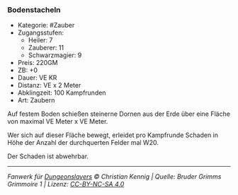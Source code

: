 ### Bodenstacheln

- Kategorie: #Zauber
- Zugangsstufen:
  - Heiler: 7
  - Zauberer: 11
  - Schwarzmagier: 9
- Preis: 220GM
- ZB: +0
- Dauer: VE KR
- Distanz: VE x 2 Meter
- Abklingzeit: 100 Kampfrunden
- Art: Zaubern

Auf festem Boden schießen steinerne Dornen aus der Erde über eine Fläche von maximal VE Meter x VE Meter.

Wer sich auf dieser Fläche bewegt, erleidet pro Kampfrunde Schaden in Höhe der Anzahl der durchquerten Felder mal W20.

Der Schaden ist abwehrbar.

---

_Fanwerk für [Dungeonslayers](https://www.dungeonslayers.net/) © Christian Kennig | Quelle: Bruder Grimms Grimmoire 1 | Lizenz: [CC-BY-NC-SA 4.0](https://creativecommons.org/licenses/by-nc-sa/4.0/deed.de)_
